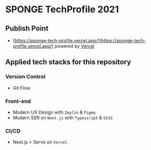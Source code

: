 # SPONGE TechProfile 2021

## Publish Point

- [https://sponge-tech-profile.vercel.app/](https://sponge-tech-profile.vercel.app/) powered by [Vercel](https://vercel.com/)

## Applied tech stacks for this repository

### Version Control

- Git Flow

### Front-end

- Modern UX Design with `Zeplin` & `Figma`
- Modern SSR on `Next.js` with `Typescript` & `SCSS`

### CI/CD

- Next.js > Serve on `Vercel`
